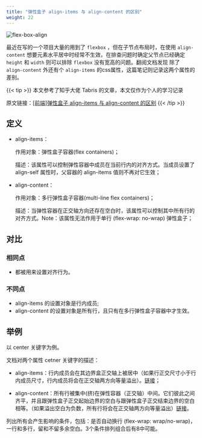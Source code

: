 ```yaml
---
title: "弹性盒子 align-items 与 align-content 的区别"
weight: 22
---
```


![flex-box-align](/images/flex-box-align.png)

最近在写的一个项目大量的用到了 `flexbox` ，但在子节点布局时，在使用 `align-content` 想要元素水平居中时经常不生效，在排查问题时确定父节点已经确定 `height` 和 `width` 则可以排除 `flexbox` 没有宽高的问题。翻阅文档发现 除了 `align-content` 外还有个 `align-items` 的css属性，这篇笔记则记录这两个属性的差别。

{{< tip >}}
本文参考了知乎大佬 Tabris 的文章，本文仅作为个人的学习记录

原文链接：[[前端]弹性盒子 align-items 与 align-content 的区别](https://zhuanlan.zhihu.com/p/87146411)
{{< /tip >}}

## 定义

- align-items：

    作用对象：弹性盒子容器(flex containers)；

    描述：该属性可以控制弹性容器中成员在当前行内的对齐方式。当成员设置了align-self 属性时，父容器的 align-items 值则不再对它生效；

- align-content：

    作用对象：多行弹性盒子容器(multi-line flex containers)；

    描述：当弹性容器在正交轴方向还存在空白时，该属性可以控制其中所有行的对齐方式。Note：该属性无法作用于单行 (flex-wrap: no-wrap) 弹性盒子；

## 对比

### 相同点

- 都被用来设置对齐行为。

### 不同点

- align-items 的设置对象是行内成员;
- align-content 的设置对象是所有行，且只有在多行弹性盒子容器中才生效。

## 举例

以 center 关键字为例。

文档对两个属性 cetner 关键字的描述：

- align-items：行内成员会在其边界盒正交轴上被居中（如果行正交尺寸小于行内成员尺寸，行内成员将会在正交轴两方向等量溢出）。[链接](https://www.w3.org/TR/2018/CR-css-flexbox-1-20181119/#valdef-align-items-centerr)；

- align-content：所有行被集中(挤)在弹性容器（正交轴）中间。它们彼此之间齐平，并且跟弹性盒子正交起始边界的空白与跟弹性盒子正交结束边界的空白相等。（如果溢出空白为负数，所有行将会在正交轴两方向等量溢出）[链接](https://www.w3.org/TR/2018/CR-css-flexbox-1-20181119/#valdef-align-content-center)。

列出所有会产生影响的条件，包括：是否自动换行 (flex-wrap: wrap/no-wrap)，一行和多行，留和不留多余空白。3个条件排列组合后有8中可能。